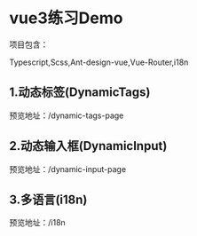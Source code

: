 # vue3练习Demo
项目包含：

Typescript,Scss,Ant-design-vue,Vue-Router,i18n

## 1.动态标签(DynamicTags)

预览地址：/dynamic-tags-page

## 2.动态输入框(DynamicInput)
预览地址：/dynamic-input-page

## 3.多语言(i18n)
预览地址：/i18n
